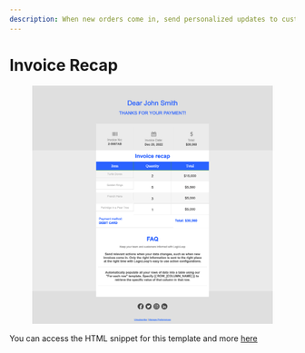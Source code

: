 ```yaml
---
description: When new orders come in, send personalized updates to customers
---
```


# Invoice Recap

<figure><img src="../../.gitbook/assets/Invoice Recap.png" alt=""><figcaption></figcaption></figure>

You can access the HTML snippet for this template and more [here](https://github.com/logic-loop/resources/tree/main/Email%20Templates)
